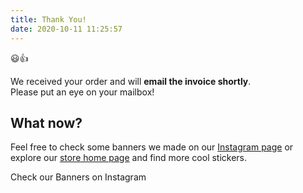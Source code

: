 ```yaml
---
title: Thank You!
date: 2020-10-11 11:25:57
---
```


<div class="container mb-4">
<div class="row justify-content-center">
<div class="col-12 col-lg-8">

<p class="font-size-50 text-center">😃👍</p>

<p class="text-center mb-4 lead">We received your order and will <strong>email the invoice shortly</strong>.<br/>Please put an eye on your mailbox!</p>

<h2 class="text-center">What now?</h2>

<p class="text-center mb-4">Feel free to check some banners we made on our <a href="<%- theme.instagram_url %>" rel="me">Instagram page</a> or explore our <a href="/">store home page</a> and find more cool stickers.</p>

<div class="col-12">
    <p class="text-center mb-3"><a class="btn btn-primary btn-blueberry btn-lg">Check our Banners on Instagram</a></p>
</div>

<!--
<h2>What are your next steps?</h2>

<p>No worries, we can help you out. Here are several options for you:</p>

<ul>
    <li class="mt-2">Please <strong>try another browser</strong> on your device. Most likely your JavaScript is turned off.</li>
    <li class="mt-2">Didn't work? Give us a call at <a href="tel:6463012722">+1 (646) 301-2722</a>. We will clarify the order details over the phone and share the invoice with you.</li>
    <li class="mt-2">Not the best time for a call? Feel free to email us at <a href="mailto:&#105;&#110;&#102;&#111;&#064;&#115;&#116;&#105;&#099;&#107;&#101;&#114;&#115;&#116;&#111;&#114;&#101;&#046;&#108;&#108;&#099;">info@stickerstore.llc</a> providing the order details. We will get back to you as soon as possible.</li>
    <li class="mt-2">Other ways to reach us out: direct message us on <a href="https://www.instagram.com/bimmersticker.store/">Instagram</a> or on <a href="https://www.facebook.com/bimmersticker.store/">Facebook Page</a>.</li>
</ul>


<p>Thanks for your patience. We value our customers and looking forward to hearing from you any time!</p>

-->
</div>
</div>
</div>                